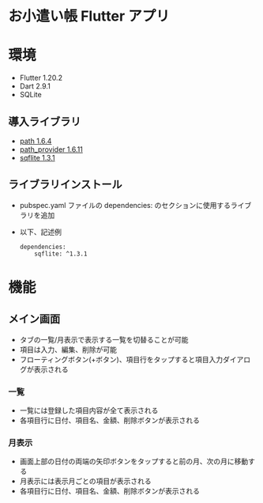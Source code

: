 お小遣い帳 Flutter アプリ
===

# 環境

- Flutter 1.20.2
- Dart 2.9.1
- SQLite

## 導入ライブラリ
- [path 1.6.4](https://pub.dev/packages/path)
- [path_provider 1.6.11](https://pub.dev/packages/path_provider)
- [sqflite 1.3.1](https://pub.dev/packages/sqflite)

## ライブラリインストール
- pubspec.yaml ファイルの dependencies: のセクションに使用するライブラリを追加

- 以下、記述例
    ```
    dependencies:
        sqflite: ^1.3.1
    ```

# 機能

## メイン画面
- タブの一覧/月表示で表示する一覧を切替ることが可能
- 項目は入力、編集、削除が可能
- フローティングボタン(+ボタン)、項目行をタップすると項目入力ダイアログが表示される

### 一覧
- 一覧には登録した項目内容が全て表示される
- 各項目行に日付、項目名、金額、削除ボタンが表示される

### 月表示
- 画面上部の日付の両端の矢印ボタンをタップすると前の月、次の月に移動する
- 月表示には表示月ごとの項目が表示される
- 各項目行に日付、項目名、金額、削除ボタンが表示される
